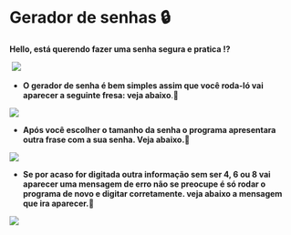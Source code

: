 # Gerador de senhas :lock:

__Hello, está querendo fazer uma senha segura e pratica :interrobang:__

​				![](D:\teste\Gerador_de_senha\img\senha.jpg)

* __O gerador de senha é bem simples assim que você roda-ló vai aparecer a seguinte fresa: veja abaixo__.:small_red_triangle_down:

![](D:\teste\Gerador_de_senha\img\pergunta.PNG)



* __Após você escolher o tamanho da senha o programa apresentara outra frase com a sua senha. Veja abaixo.:small_red_triangle_down:__

![](D:\teste\Gerador_de_senha\img\final.PNG)

* __Se por acaso for digitada outra informação sem ser 4, 6 ou 8 vai aparecer uma mensagem de erro não se preocupe é só rodar o programa de novo e digitar corretamente. veja abaixo a mensagem que ira aparecer.__:small_red_triangle_down:

![](D:\teste\Gerador_de_senha\img\erro.PNG)